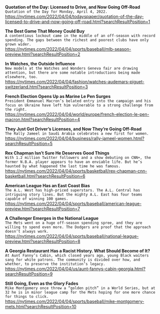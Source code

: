 **Quotation of the Day: Licensed to Drive, and Now Going Off-Road**\
`Quotation of the Day for Monday, April 4, 2022.`\
https://nytimes.com/2022/04/04/todayspaper/quotation-of-the-day-licensed-to-drive-and-now-going-off-road.html?searchResultPosition=1

**The Best Game That Money Could Buy**\
`A contentious lockout came in the middle of an off-season with record spending. The gaps between the richest and poorest clubs have only grown wider.`\
https://nytimes.com/2022/04/04/sports/baseball/mlb-season-preview.html?searchResultPosition=2

**In Watches, the Outside Influence**\
`New models at the Watches and Wonders Geneva fair are drawing attention, but there are some notable introductions being made elsewhere, too.`\
https://nytimes.com/2022/04/04/fashion/watches-audemars-piguet-switzerland.html?searchResultPosition=3

**French Election Opens Up as Marine Le Pen Surges**\
`President Emmanuel Macron’s belated entry into the campaign and his focus on Ukraine have left him vulnerable to a strong challenge from the right.`\
https://nytimes.com/2022/04/04/world/europe/french-election-le-pen-macron.html?searchResultPosition=4

**They Just Got Driver’s Licenses, and Now They’re Going Off-Road**\
`The Rally Jameel in Saudi Arabia celebrates a new first for women.`\
https://nytimes.com/2022/04/04/business/rally-jameel-women.html?searchResultPosition=5

**Rex Chapman Isn’t Sure He Deserves Good Things**\
`With 1.2 million Twitter followers and a show debuting on CNN+, the former N.B.A. player appears to have an enviable life. But he’s haunted by what happened the last time he was famous.`\
https://nytimes.com/2022/04/04/sports/basketball/rex-chapman-cnn-basketball.html?searchResultPosition=6

**American League Has an East Coast Bias**\
`The A.L. West has high-priced superstars. The A.L. Central has intriguing story lines. But the mighty A.L. East has four teams capable of winning 100 games.`\
https://nytimes.com/2022/04/04/sports/baseball/american-league-preview.html?searchResultPosition=7

**A Challenger Emerges in the National League**\
`The Mets went on a huge off-season spending spree, and they are willing to spend even more. The Dodgers are proof that the approach doesn’t always work.`\
https://nytimes.com/2022/04/04/sports/baseball/national-league-preview.html?searchResultPosition=8

**A Georgia Restaurant Has a Racist History. What Should Become of It?**\
`At Aunt Fanny’s Cabin, which closed years ago, young Black waiters sang for white patrons. The community is divided over how, and whether, to preserve the institution’s legacy.`\
https://nytimes.com/2022/04/04/us/aunt-fannys-cabin-georgia.html?searchResultPosition=9

**Still Going, Even as the Glory Fades**\
`Mike Montgomery once threw a “golden pitch” in a World Series, but at 32 he is in minor league camp for the Mets hoping for one more chance for things to click.`\
https://nytimes.com/2022/04/04/sports/baseball/mike-montgomery-mets.html?searchResultPosition=10

